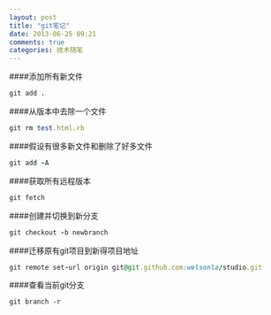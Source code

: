 ```yaml
---
layout: post
title: "git笔记"
date: 2013-06-25 09:21
comments: true
categories: 技术随笔 
---
```


####添加所有新文件

```ruby
git add .
```

####从版本中去除一个文件
```ruby
git rm test.html.rb
```

####假设有很多新文件和删除了好多文件
```ruby
git add -A
```
####获取所有远程版本
```ruby
git fetch
```

####创建并切换到新分支
```ruby
git checkout -b newbranch
```
####迁移原有git项目到新得项目地址
```ruby
git remote set-url origin git@git.github.com:welsonla/studio.git
```

####查看当前git分支
```
git branch -r
```

